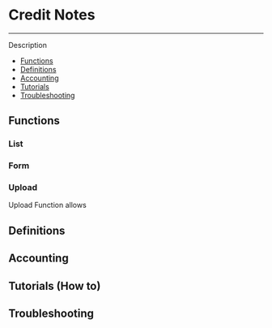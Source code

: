 # Credit Notes
---

Description

- [Functions](#section-1)
- [Definitions](#section-2)
- [Accounting](#section-3)
- [Tutorials](#section-4)
- [Troubleshooting](#section-5)

<a name="section-1"></a>
## Functions

### List

### Form

### Upload
Upload Function allows

<a name="section-2"></a>
## Definitions

<a name="section-3"></a>
## Accounting

<a name="section-4"></a>
## Tutorials (How to)

<a name="section-5"></a>
## Troubleshooting
